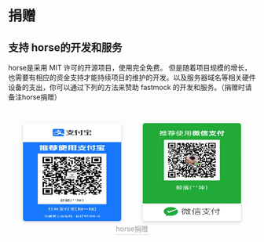 # 捐赠
## 支持 horse的开发和服务
horse是采用 MIT 许可的开源项目，使用完全免费。 但是随着项目规模的增长，也需要有相应的资金支持才能持续项目的维护的开发。以及服务器域名等相关硬件设备的支出，你可以通过下列的方法来赞助 fastmock 的开发和服务。（捐赠时请备注horse捐赠）

<center>
    <img style="border-radius: 0.3125em;height:200px;width:200px;margin-right:40px;margin-top:30px;
    box-shadow: 0 2px 4px 0 rgba(34,36,38,.12),0 2px 10px 0 rgba(34,36,38,.08);" 
    src="/images/aipay.jpg">
     <img style="border-radius: 0.3125em;height:200px;width:200px;margin-top:30px;
    box-shadow: 0 2px 4px 0 rgba(34,36,38,.12),0 2px 10px 0 rgba(34,36,38,.08);" 
    src="/images/wx.jpg">
    <br>
    <div style="color:orange; border-bottom: 1px solid #d9d9d9;
    display: inline-block;
    color: #999;
    padding: 2px;">horse捐赠</div>
</center>
